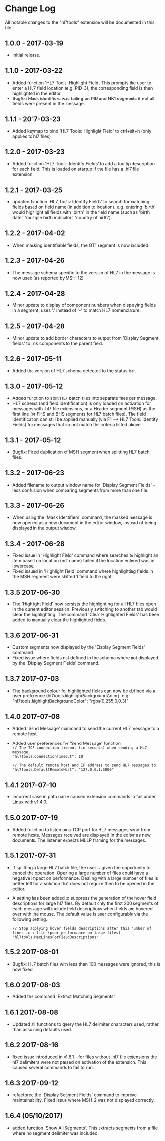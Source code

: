 # Change Log
All notable changes to the "hl7tools" extension will be documented in this file.


## 1.0.0 - 2017-03-19
* Initial release.
## 1.1.0 - 2017-03-22
* Added function 'HL7 Tools: Highlight Field'. This prompts the user to enter a HL7 field location (e.g. PID-3), the corresponding field is then highlighted in the editor.
* Bugfix: Mask identifiers was failing on PID and NK1 segments if not all fields were present in the message.
## 1.1.1 - 2017-03-23
* Added keymap to bind 'HL7 Tools: Highlight Field' to ctrl+alt+h (only applies to hl7 files)
## 1.2.0 - 2017-03-23
* Added function 'HL7 Tools: Identify Fields' to add a tooltip description for each field. This is loaded on startup if the file has a .hl7 file extension.
## 1.2.1 - 2017-03-25
* updated function 'HL7 Tools: Identify Fields' to search for matching fields based on field name (in addition to location). e.g. entering 'birth' would highlight all fields with 'birth' in the field name  (such as 'birth date', 'multiple birth indicator', 'country of birth').
## 1.2.2 - 2017-04-02
* When masking identifiable fields, the GT1 segment is now included.
## 1.2.3 - 2017-04-26
* The message schema specific to the version of HL7 in the message is now used (as reported by MSH-12)
## 1.2.4 - 2017-04-28
* Minor update to display of component numbers when displaying fields in a segment, uses '.' instead of '-' to match HL7 nomenclature.
## 1.2.5 - 2017-04-28
* Minor update to add border characters to output from 'Display Segment fields' to link components to the parent field.
## 1.2.6 - 2017-05-11
* Added the version of HL7 schema detected to the status bar.
## 1.3.0 - 2017-05-12
* Added function to split HL7 batch files into separate files per message.
* HL7 schema (and field identification) is only loaded on activation for messages with .hl7 file extensions, or a Header segment (MSH) as the first line (or FHS and BHS segments for HL7 batch files). The field identification can still be applied manually (via F1 --> HL7 Tools: Identify Fields) for messages that do not match the criteria listed above.
## 1.3.1 - 2017-05-12
* Bugfix: Fixed duplication of MSH segment when splitting HL7 batch files.
## 1.3.2 - 2017-06-23
* Added filename to output window name for 'Display Segment Fields' - less confusion when comparing segments from more than one file. 
## 1.3.3 - 2017-06-26
* When using the 'Mask Identifiers' command, the masked message is now opened as a new document in the editor window, instead of being displayed in the output window.  
## 1.3.4 - 2017-06-28
* Fixed issue in 'Highlight Field' command where searches to highlight an item based on location (not name) failed if the location entered was in lowercase.
* Fixed issued in 'Highlight Field' command where highlighting fields in the MSH segment were shifted 1 field to the right.
## 1.3.5 2017-06-30
* The 'Highlight Field' now persists the highlighting for all HL7 files open in the current editor session. Previously switching to another tab would clear the highlighting. The command 'Clear Highlighted Fields' has been added to manually clear the highlighted fields.
## 1.3.6 2017-06-31
* Custom segments now displayed by the 'Display Segment Fields' command.
* Fixed issue where fields not defined in the schema where not displayed by the 'Display Segment Fields' command.
## 1.3.7 2017-07-03
* The background colour for highlighted fields can now be defined via a user preference (hl7tools.highlightBackgroundColor).  e.g: "hl7tools.highlightBackgroundColor": "rgba(0,255,0,0.3)" 
## 1.4.0 2017-07-08
* Added 'Send Message' command to send the current HL7 message to a remote host.
* Added user preferences for 'Send Message' function  
    `// The TCP connection timeout (in seconds) when sending a HL7 message.`  
    `"hl7tools.ConnectionTimeout": 10`  
      
    `// The default remote host and IP address to send HL7 messages to.`  
    `"hl7tools.DefaultRemoteHost": "127.0.0.1:5000"`  
## 1.4.1 2017-07-10
* Incorrect case in path name caused extension commands to fail under Linux with v1.4.0.
## 1.5.0 2017-07-19
* Added function to listen on a TCP port for HL7 messages send from remote hosts. Messages received are displayed in the editor as new documents. The listener expects MLLP framing for the messages.
## 1.5.1 2017-07-31
* If splitting a large HL7 batch file, the user is given the opportunity to cancel the operation. Opening a large number of files could have a negative impact on performance. Dealing with a large number of files is better left for a solution that does not require then to be opened in the editor.
* A setting has been added to suppress the generation of the hover field descriptions for large hl7 files. By default only the first 200 segments of each message will include field descriptions when fields are hovered over with the mouse. The default value is user configurable via the following setting.

    `// Stop applying hover fields descriptions after this number of lines in a file (poor performance on large files)`
    `"hl7tools.MaxLinesForFieldDescriptions"`
## 1.5.2 2017-08-01
* Bugfix: HL7 batch files with less than 100 messages were ignored, this is now fixed.
## 1.6.0 2017-08-03
* Added the command 'Extract Matching Segments'  
## 1.6.1 2017-08-08
* Updated all functions to query the HL7 delimiter characters used, rather than assuming defaults used.    
## 1.6.2 2017-08-16
* fixed issue introduced in v1.6.1 - for files without .hl7 file extensions the hl7 delimiters were not parsed on activation of the extension. This caused several commands to fail to run.
## 1.6.3 2017-09-12
* refactored the 'Display Segment Fields' command to improve maintainability. Fixed issue where MSH-2 was not displayed correctly.
## 1.6.4 (05/10/2017)
* added function 'Show All Segments'. This extracts segments from a file where no segment delimiter was included.